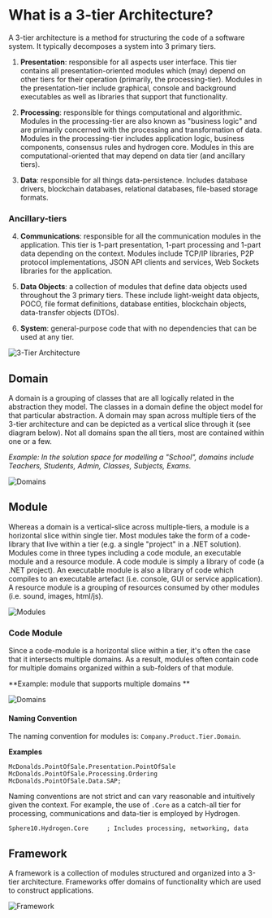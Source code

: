 # What is a 3-tier Architecture?

A  3-tier architecture is a method for structuring the code of a software system. It typically decomposes a system into 3 primary tiers.

1. **Presentation**: responsible for all aspects user interface. This tier contains all presentation-oriented modules which (may) depend on other tiers for their operation (primarily, the processing-tier). Modules in the presentation-tier include graphical, console and background executables as well as libraries that support that functionality.

2. **Processing**: responsible for things computational and algorithmic. Modules in the processing-tier are also known as "business logic" and are primarily concerned with the processing and transformation of data. Modules in the processing-tier includes application logic, business components, consensus rules and hydrogen core.  Modules in this are computational-oriented that may depend on data tier (and ancillary tiers).

3. **Data**: responsible for all things data-persistence. Includes database drivers, blockchain databases, relational databases, file-based storage formats.


### Ancillary-tiers

4. **Communications**: responsible for all the communication modules in the application. This tier is 1-part presentation, 1-part processing and 1-part data depending on the context. Modules include TCP/IP libraries, P2P protocol implementations, JSON API clients and services, Web Sockets libraries for the application. 

5. **Data Objects**: a collection of modules that define data objects used throughout the 3 primary tiers. These include light-weight data objects, POCO, file format definitions, database entities, blockchain objects, data-transfer objects (DTOs).

6. **System**: general-purpose code that with no dependencies that can be used at any tier.

![3-Tier Architecture](resources/3-Tier-Architecture-75pct.png)


## Domain

A domain is a grouping of classes that are all logically related in the abstraction they model. The classes in a domain define the object model for that particular abstraction. A domain may span across multiple tiers of the 3-tier architecture and can be depicted as a vertical slice through it (see diagram below). Not all domains span the all tiers, most are contained within one or a few. 

*Example: In the solution space for modelling a "School", domains include Teachers, Students, Admin, Classes, Subjects, Exams.* 



![Domains](resources/Domains-75pct.png)



## Module

Whereas a domain is a vertical-slice across multiple-tiers, a  module is a horizontal slice within single tier. Most modules take the form of a code-library that live within a tier  (e.g. a single "project" in a .NET solution). Modules come in three types including a code module, an executable module and a resource module. A code module is simply a library of code (a .NET project). An executable module is also a library of code which compiles to an executable artefact (i.e. console, GUI or service application). A resource module is a grouping of resources consumed by other modules (i.e. sound, images, html/js). 

![Modules](resources/Modules-75pct.png)

### Code Module

Since a code-module is a horizontal slice within a tier, it's often the case that it intersects multiple domains. As a result, modules often contain code for multiple domains organized within a sub-folders of that module.

**Example: module that supports multiple domains **

![Domains](resources/Domain-Example.jpg)



#### Naming Convention

The naming convention for modules is: `Company.Product.Tier.Domain`.

**Examples**

```
McDonalds.PointOfSale.Presentation.PointOfSale
McDonalds.PointOfSale.Processing.Ordering
McDonalds.PointOfSale.Data.SAP;
```

Naming conventions are not strict and can vary reasonable and intuitively given the context. For example, the use of `.Core` as a catch-all tier for processing, communications and  data-tier is employed by Hydrogen.

```
Sphere10.Hydrogen.Core     ; Includes processing, networking, data
```

## Framework

A framework is a collection of modules structured and organized into a 3-tier architecture. Frameworks offer domains of functionality which are used to construct applications.

![Framework](resources/Framework-75pct.png)

